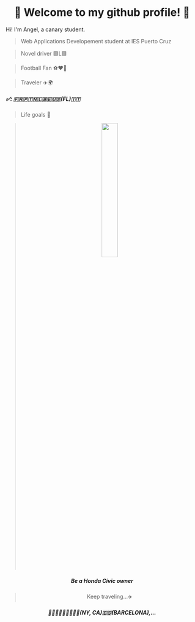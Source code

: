 <div align="center">
  
# 👋 Welcome to my github profile! 👋 

</div>

Hi! I'm Angel, a canary student.

> Web Applications Developement student at IES Puerto Cruz

> Novel driver 🟩L🟩

> Football Fan ⚽❤️💙 

> Traveler ✈️🌍
  #####  ✅: 🇫🇷🇵🇹🇳🇱🇧🇪🇺🇸(FL)🇮🇹

> Life goals 🎯

<div align="center">

>  <img src="https://th.bing.com/th/id/R.bf7dd5815d9d5f55e9651cfb645b1bfd?rik=zX%2fbSiLNnW7b0A&riu=http%3a%2f%2fcdn.carbuzz.com%2fgallery-images%2f1600%2f1012000%2f300%2f1012311.jpg&ehk=XQMwQ2pi4n7XjdtEjul1DTyULLGMKFLVdrhkkhY04KE%3d&risl=&pid=ImgRaw&r=0" width=30% height=30%>
  ##### Be a Honda Civic owner

> Keep traveling...✈️
  ##### 🏴󠁧󠁢󠁥󠁮󠁧󠁿🇩🇪🇮🇸🇫🇮🇺🇸(NY, CA)🇪🇸(BARCELONA),...

</div>

<!--
**Angel170605/Angel170605** is a ✨ _special_ ✨ repository because its `README.md` (this file) appears on your GitHub profile.

Here are some ideas to get you started:

- 🔭 I’m currently working on ...
- 🌱 I’m currently learning ...
- 👯 I’m looking to collaborate on ...
- 🤔 I’m looking for help with ...
- 💬 Ask me about ...
- 📫 How to reach me: ...
- 😄 Pronouns: ...
- ⚡ Fun fact: ...
-->
